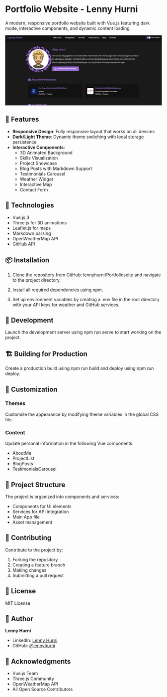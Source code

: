 # Portfolio Website - Lenny Hurni

A modern, responsive portfolio website built with Vue.js featuring dark mode, interactive components, and dynamic content loading.

![Portfolio Preview](src/assets/Images/preview.png)

## 🌟 Features

- **Responsive Design**: Fully responsive layout that works on all devices
- **Dark/Light Theme**: Dynamic theme switching with local storage persistence
- **Interactive Components**:
  - 3D Animated Background
  - Skills Visualization
  - Project Showcase
  - Blog Posts with Markdown Support
  - Testimonials Carousel
  - Weather Widget
  - Interactive Map
  - Contact Form

## 🚀 Technologies

- Vue.js 3
- Three.js for 3D animations
- Leaflet.js for maps
- Markdown parsing
- OpenWeatherMap API
- GitHub API

## 📦 Installation

1. Clone the repository from GitHub: lennyhurni/Portfolioseite and navigate to the project directory.

2. Install all required dependencies using npm.

3. Set up environment variables by creating a .env file in the root directory with your API keys for weather and GitHub services.

## 🔧 Development

Launch the development server using npm run serve to start working on the project.

## 🏗️ Building for Production

Create a production build using npm run build and deploy using npm run deploy.

## 🎨 Customization

### Themes
Customize the appearance by modifying theme variables in the global CSS file.

### Content
Update personal information in the following Vue components:
- AboutMe
- ProjectList
- BlogPosts
- TestimonialsCarousel

## 📱 Project Structure

The project is organized into components and services:
- Components for UI elements
- Services for API integration
- Main App file
- Asset management

## 🤝 Contributing

Contribute to the project by:
1. Forking the repository
2. Creating a feature branch
3. Making changes
4. Submitting a pull request

## 📄 License

MIT License

## 👤 Author

**Lenny Hurni**
- LinkedIn: [Lenny Hurni](https://linkedin.com/in/lenny-hurni)
- GitHub: [@lennyhurni](https://github.com/lennyhurni)

## 🙏 Acknowledgments

- Vue.js Team
- Three.js Community
- OpenWeatherMap API
- All Open Source Contributors